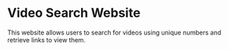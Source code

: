 # Video Search Website
This website allows users to search for videos using unique numbers and retrieve links to view them.
